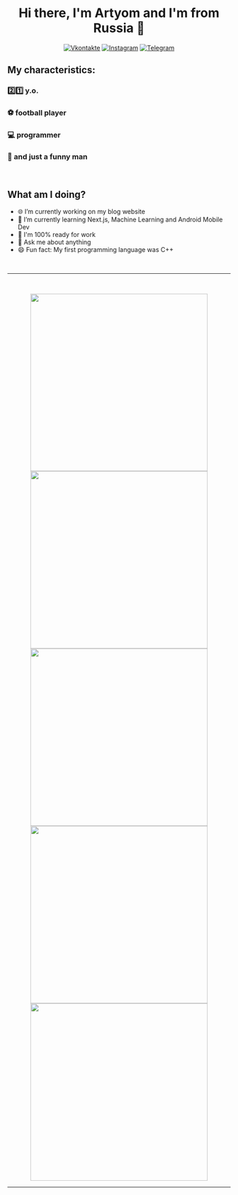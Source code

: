 <p>
  <h1 align="center">Hi there, I'm Artyom and I'm from Russia 👋</h1>
</p>
<p align="center">
  <a href="https://vk.com/aptem_oxa"><img src="https://img.shields.io/badge/Vkontakte-blue?style=for-the-badge&logo=vk" alt="Vkontakte" /></a>
  <a href="https://www.instagram.com/7_even_up/"><img src="https://img.shields.io/badge/Instagram-white?style=for-the-badge&logo=instagram" alt="Instagram" /></a>
  <a href="https://t.me/x7evenUpx"><img src="https://img.shields.io/badge/Telegram-black?style=for-the-badge&logo=telegram" alt="Telegram" /></a>
</p>

## My characteristics:
<h3>2️⃣1️⃣ y.o.</h3>
<h3>⚽ football player</h3>
<h3>💻 programmer</h3>
<h3>🌝 and just a funny man</h3>

<br />

## What am I doing?
- 🌐 I’m currently working on my blog website
- 🚀 I’m currently learning Next.js, Machine Learning and Android Mobile Dev
- 🔋  I'm 100% ready for work
- 💬 Ask me about anything
- 😄 Fun fact: My first programming language was C++

<br />

---

<br />
<p align="center">
  <img src="http://github-profile-summary-cards.vercel.app/api/cards/profile-details?username=7evenUp&theme=github_dark" width="400" />
  <br />
  <img src="http://github-profile-summary-cards.vercel.app/api/cards/repos-per-language?username=7evenUp&theme=github_dark" width="400" />
  <br />
  <img src="http://github-profile-summary-cards.vercel.app/api/cards/most-commit-language?username=7evenUp&theme=github_dark" width="400" />
  <br />
  <img src="http://github-profile-summary-cards.vercel.app/api/cards/stats?username=7evenUp&theme=github_dark" width="400" />
  <br />
  <img src="http://github-profile-summary-cards.vercel.app/api/cards/productive-time?username=7evenUp&theme=github_dark&utcOffset=8" width="400" />
  <br />
</p>

---
